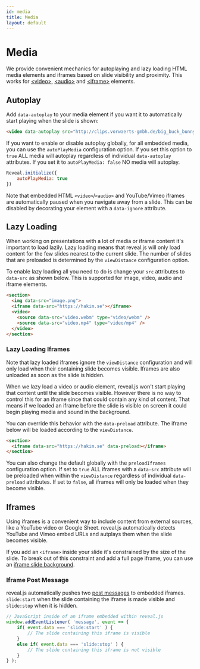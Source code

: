 ```yaml
---
id: media
title: Media
layout: default
---
```


# Media

We provide convenient mechanics for autoplaying and lazy loading HTML media elements and iframes based on slide visibility and proximity. This works for [\<video\>](https://developer.mozilla.org/en-US/docs/Web/API/HTMLVideoElement), [\<audio\>](https://developer.mozilla.org/en-US/docs/Web/API/HTMLAudioElement) and [\<iframe\>](https://developer.mozilla.org/en-US/docs/Web/API/HTMLIframeElement) elements.

## Autoplay

Add `data-autoplay` to your media element if you want it to automatically start playing when the slide is shown:

```html
<video data-autoplay src="http://clips.vorwaerts-gmbh.de/big_buck_bunny.mp4"></video>
```

If you want to enable or disable autoplay globally, for all embedded media, you can use the `autoPlayMedia` configuration option. If you set this option to `true` ALL media will autoplay regardless of individual `data-autoplay` attributes. If you set it to `autoPlayMedia: false` NO media will autoplay.

```js
Reveal.initialize({
	autoPlayMedia: true
})
```

Note that embedded HTML `<video>`/`<audio>` and YouTube/Vimeo iframes are automatically paused when you navigate away from a slide. This can be disabled by decorating your element with a `data-ignore` attribute.

## Lazy Loading

When working on presentations with a lot of media or iframe content it's important to load lazily. Lazy loading means that reveal.js will only load content for the few slides nearest to the current slide. The number of slides that are preloaded is determined by the `viewDistance` configuration option.

To enable lazy loading all you need to do is change your `src` attributes to `data-src` as shown below. This is supported for image, video, audio and iframe elements.

```html
<section>
  <img data-src="image.png">
  <iframe data-src="https://hakim.se"></iframe>
  <video>
    <source data-src="video.webm" type="video/webm" />
    <source data-src="video.mp4" type="video/mp4" />
  </video>
</section>
```

### Lazy Loading Iframes

Note that lazy loaded iframes ignore the `viewDistance` configuration and will only load when their containing slide becomes visible. Iframes are also unloaded as soon as the slide is hidden.

When we lazy load a video or audio element, reveal.js won't start playing that content until the slide becomes visible. However there is no way to control this for an iframe since that could contain any kind of content. That means if we loaded an iframe before the slide is visible on screen it could begin playing media and sound in the background.

You can override this behavior with the `data-preload` attribute. The iframe below will be loaded
according to the `viewDistance`.

```html
<section>
  <iframe data-src="https://hakim.se" data-preload></iframe>
</section>
```

You can also change the default globally with the `preloadIframes` configuration option. If set to
`true` ALL iframes with a `data-src` attribute will be preloaded when within the `viewDistance`
regardless of individual `data-preload` attributes. If set to `false`, all iframes will only be
loaded when they become visible.


## Iframes

Using iframes is a convenient way to include content from external sources, like a YouTube video or Google Sheet. reveal.js automatically detects YouTube and Vimeo embed URLs and autplays them when the slide becomes visible.

If you add an `<iframe>` inside your slide it's constrained by the size of the slide. To break out of this constraint and add a full page iframe, you can use an [iframe slide background](/content/backgrounds/#iframe-backgrounds).

### Iframe Post Message

reveal.js automatically pushes two [post messages](https://developer.mozilla.org/en-US/docs/Web/API/Window.postMessage) to embedded iframes. `slide:start` when the slide containing the iframe is made visible and `slide:stop` when it is hidden.

```js
// JavaScript inside of an iframe embedded within reveal.js
window.addEventListener( 'message', event => {
	if( event.data === 'slide:start' ) {
		// The slide containing this iframe is visible
	}
	else if( event.data === 'slide:stop' ) {
		// The slide containing this iframe is not visible
	}
} );
```
